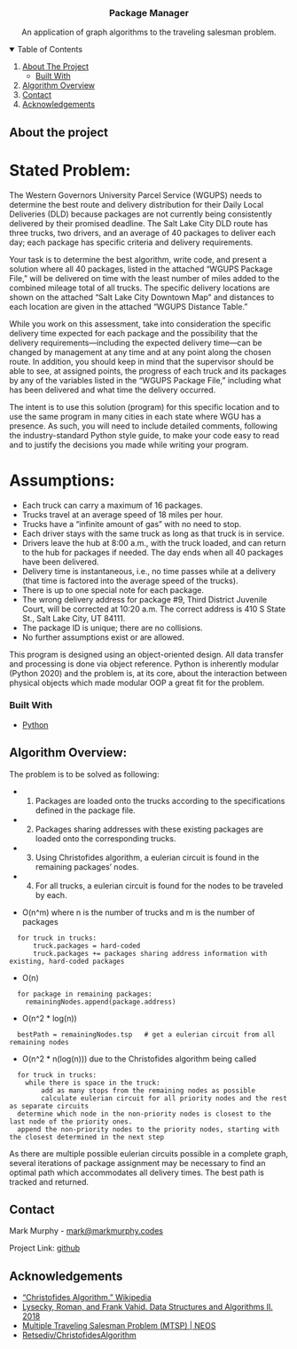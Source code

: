 

<!-- PROJECT LOGO -->
<br />
<p align="center">

  <h3 align="center">Package Manager</h3>

  <p align="center">
 An application of graph algorithms to the traveling salesman problem.
  </p>
</p>



<!-- TABLE OF CONTENTS -->
<details open="open">
  <summary>Table of Contents</summary>
  <ol>
    <li>
      <a href="#about-the-project">About The Project</a>
      <ul>
        <li><a href="#built-with">Built With</a></li>
      </ul>
    </li>
    <li>
      <a href="#algorithm-overview">Algorithm Overview</a>
    </li>
    <li><a href="#contact">Contact</a></li>
    <li><a href="#acknowledgements">Acknowledgements</a></li>
  </ol>
</details>


<!-- ABOUT THE PROJECT -->
## About the project
# Stated Problem:

The Western Governors University Parcel Service (WGUPS) needs to determine the best route and delivery distribution for their Daily Local Deliveries (DLD) because packages are not currently being consistently delivered by their promised deadline. The Salt Lake City DLD route has three trucks, two drivers, and an average of 40 packages to deliver each day; each package has specific criteria and delivery requirements.

Your task is to determine the best algorithm, write code, and present a solution where all 40 packages, listed in the attached “WGUPS Package File,” will be delivered on time with the least number of miles added to the combined mileage total of all trucks. The specific delivery locations are shown on the attached “Salt Lake City Downtown Map” and distances to each location are given in the attached “WGUPS Distance Table.”

While you work on this assessment, take into consideration the specific delivery time expected for each package and the possibility that the delivery requirements—including the expected delivery time—can be changed by management at any time and at any point along the chosen route. In addition, you should keep in mind that the supervisor should be able to see, at assigned points, the progress of each truck and its packages by any of the variables listed in the “WGUPS Package File,” including what has been delivered and what time the delivery occurred.

The intent is to use this solution (program) for this specific location and to use the same program in many cities in each state where WGU has a presence. As such, you will need to include detailed comments, following the industry-standard Python style guide, to make your code easy to read and to justify the decisions you made while writing your program.

# Assumptions:

* Each truck can carry a maximum of 16 packages.
* Trucks travel at an average speed of 18 miles per hour.
* Trucks have a “infinite amount of gas” with no need to stop.
* Each driver stays with the same truck as long as that truck is in service.
* Drivers leave the hub at 8:00 a.m., with the truck loaded, and can return to the hub for packages if needed. The day ends when all 40 packages have been delivered.
* Delivery time is instantaneous, i.e., no time passes while at a delivery (that time is factored into the average speed of the trucks).
* There is up to one special note for each package.
* The wrong delivery address for package #9, Third District Juvenile Court, will be corrected at 10:20 a.m. The correct address is 410 S State St., Salt Lake City, UT 84111.
*  The package ID is unique; there are no collisions.
*  No further assumptions exist or are allowed.


This program is designed using an object-oriented design. All data transfer and processing is done via object reference. Python is inherently modular (Python 2020) and the problem is, at its core, about the interaction between physical objects which made modular OOP a great fit for the problem.




### Built With


* [Python](docs.python.org/3/)



## Algorithm Overview:
The problem is to be solved as following:
* 1.	Packages are loaded onto the trucks according to the specifications defined in the package file.
* 2.	Packages sharing addresses with these existing packages are loaded onto the corresponding trucks.
* 3.	Using Christofides algorithm, a eulerian circuit is found in the remaining packages’ nodes.
* 4.	For all trucks, a eulerian circuit is found for the nodes to be traveled by each.

* O(n^m) where n is the number of trucks and m is the number of packages <br />
```
  for truck in trucks:
	  truck.packages = hard-coded
	  truck.packages += packages sharing address information with existing, hard-coded packages
```

* O(n) <br />
```
  for package in remaining packages: 
  	remainingNodes.append(package.address)
```


* O(n^2 * log(n)) <br />
```
  bestPath = remainingNodes.tsp   # get a eulerian circuit from all remaining nodes
```


* O(n^2 * n(log(n))) due to the Christofides algorithm being called <br />
```
  for truck in trucks:
  	while there is space in the truck:
  		add as many stops from the remaining nodes as possible
  		calculate eulerian circuit for all priority nodes and the rest as separate circuits
  determine which node in the non-priority nodes is closest to the last node of the priority ones.
  append the non-priority nodes to the priority nodes, starting with the closest determined in the next step
  ```

As there are multiple possible eulerian circuits possible in a complete graph, several iterations of package assignment may be necessary to find an optimal path which accommodates all delivery times. The best path is tracked and returned.




<!-- CONTACT -->
## Contact

Mark Murphy - mark@markmurphy.codes

Project Link: [github](https://github.com/markmurphycodes/Package-Manager)



<!-- ACKNOWLEDGEMENTS -->
## Acknowledgements


* [“Christofides Algorithm.” Wikipedia](en.wikipedia.org/wiki/Christofides_algorithm)
* [Lysecky, Roman, and Frank Vahid. Data Structures and Algorithms II. 2018](learn.zybooks.com/zybook/WGUC950AY20182019)
* [Multiple Traveling Salesman Problem (MTSP) | NEOS](neos-guide.org/content/multiple-traveling-salesman-problem-mtsp)
* [Retsediv/ChristofidesAlgorithm](github.com/Retsediv/ChristofidesAlgorithm)




